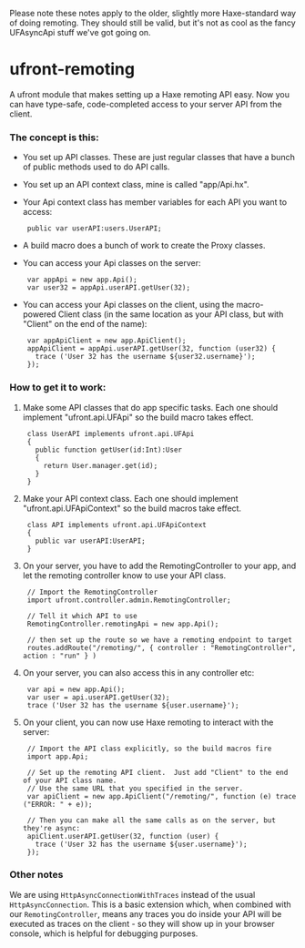 Please note these notes apply to the older, slightly more Haxe-standard way of doing remoting.
They should still be valid, but it's not as cool as the fancy UFAsyncApi<UserApi> stuff we've got going on.

ufront-remoting
===============

A ufront module that makes setting up a Haxe remoting API easy. Now you can have type-safe, code-completed access to your server API from the client.

### The concept is this:

 * You set up API classes.  These are just regular classes that
   have a bunch of public methods used to do API calls.

 * You set up an API context class, mine is called "app/Api.hx".  

 * Your Api context class has member variables for each API you
   want to access:

        public var userAPI:users.UserAPI;

 * A build macro does a bunch of work to create the Proxy classes.

 * You can access your Api classes on the server:

        var appApi = new app.Api();
        var user32 = appApi.userAPI.getUser(32);
       
 * You can access your Api classes on the client, using the macro-
   powered Client class (in the same location as your API class, but
   with "Client" on the end of the name):

        var appApiClient = new app.ApiClient();
        appApiClient = appApi.userAPI.getUser(32, function (user32) {
          trace ('User 32 has the username ${user32.username}');
        });
       
### How to get it to work:

1. Make some API classes that do app specific tasks.  Each one should
implement "ufront.api.UFApi" so the build macro takes
effect.

        class UserAPI implements ufront.api.UFApi 
        {
          public function getUser(id:Int):User 
          {
            return User.manager.get(id);
          }
        }

2. Make your API context class.  Each one should implement 
   "ufront.api.UFApiContext" so the build macros take
   effect.

        class API implements ufront.api.UFApiContext
        {
          public var userAPI:UserAPI;
        }

3. On your server, you have to add the RemotingController to your app,
   and let the remoting controller know to use your API class.
  
        // Import the RemotingController
        import ufront.controller.admin.RemotingController;
        
        // Tell it which API to use
        RemotingController.remotingApi = new app.Api();

        // then set up the route so we have a remoting endpoint to target
        routes.addRoute("/remoting/", { controller : "RemotingController", action : "run" } )

4. On your server, you can also access this in any controller etc:
  
        var api = new app.Api();
        var user = api.userAPI.getUser(32);
        trace ('User 32 has the username ${user.username}');

5. On your client, you can now use Haxe remoting to interact with the server:
  
        // Import the API class explicitly, so the build macros fire
        import app.Api;
        
        // Set up the remoting API client.  Just add "Client" to the end of your API class name.
        // Use the same URL that you specified in the server.
        var apiClient = new app.ApiClient("/remoting/", function (e) trace ("ERROR: " + e));

        // Then you can make all the same calls as on the server, but they're async:
        apiClient.userAPI.getUser(32, function (user) {
          trace ('User 32 has the username ${user.username}');
        });

### Other notes

We are using `HttpAsyncConnectionWithTraces` instead of the usual `HttpAsyncConnection`.  This is a basic
extension which, when combined with our `RemotingController`, means any traces you do inside your API will
be executed as traces on the client - so they will show up in your browser console, which is helpful for 
debugging purposes.
